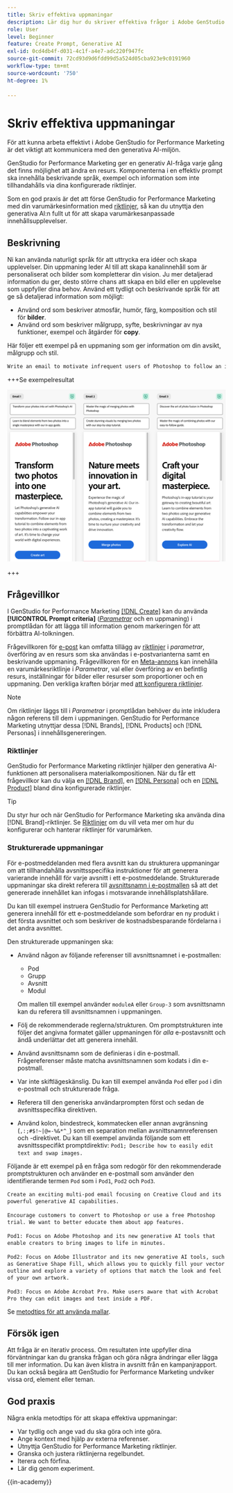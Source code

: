 ```yaml
---
title: Skriv effektiva uppmaningar
description: Lär dig hur du skriver effektiva frågor i Adobe GenStudio for Performance Marketing.
role: User
level: Beginner
feature: Create Prompt, Generative AI
exl-id: 0cd4db4f-d031-4c1f-a4e7-adc220f947fc
source-git-commit: 72cd93d9d6fdd99d5a524d05cba923e9c0191960
workflow-type: tm+mt
source-wordcount: '750'
ht-degree: 1%

---
```


# Skriv effektiva uppmaningar

För att kunna arbeta effektivt i Adobe GenStudio for Performance Marketing är det viktigt att kommunicera med den generativa AI-miljön.

GenStudio for Performance Marketing ger en generativ AI-fråga varje gång det finns möjlighet att ändra en resurs. Komponenterna i en effektiv prompt ska innehålla beskrivande språk, exempel och information som inte tillhandahålls via dina konfigurerade riktlinjer.

Som en god praxis är det att förse GenStudio for Performance Marketing med din varumärkesinformation med [riktlinjer](/help/user-guide/guidelines/overview.md), så kan du utnyttja den generativa AI:n fullt ut för att skapa varumärkesanpassade innehållsupplevelser.

## Beskrivning

Ni kan använda naturligt språk för att uttrycka era idéer och skapa upplevelser. Din uppmaning leder AI till att skapa kanalinnehåll som är personaliserat och bilder som kompletterar din vision. Ju mer detaljerad information du ger, desto större chans att skapa en bild eller en upplevelse som uppfyller dina behov. Använd ett tydligt och beskrivande språk för att ge så detaljerad information som möjligt:

- Använd ord som beskriver atmosfär, humör, färg, komposition och stil för **bilder**.
- Använd ord som beskriver målgrupp, syfte, beskrivningar av nya funktioner, exempel och åtgärder för **copy**.

Här följer ett exempel på en uppmaning som ger information om din avsikt, målgrupp och stil.

```bash
Write an email to motivate infrequent users of Photoshop to follow an in-app tutorial that teaches them to combine elements of two photos into a beautiful work of art. Highlight the generative AI capabilities of Photoshop and use references to natural imagery.
```

+++Se exempelresultat

![tre genererade e-postmeddelanden](/help/assets/sample-email.png)

+++

## Frågevillkor

I GenStudio for Performance Marketing [[!DNL Create]](/help/user-guide/create/overview.md) kan du använda **[!UICONTROL Prompt criteria]** ([_Parametrar_](/help/user-guide/create/overview.md#parameters) och en uppmaning) i promptlådan för att lägga till information genom markeringen för att förbättra AI-tolkningen.

Frågevillkoren för [e-post](/help/user-guide/create/email-experiences.md) kan omfatta tillägg av [riktlinjer](/help/user-guide/guidelines/overview.md) i _parametrar_, överföring av en resurs som ska användas i e-postvarianterna samt en beskrivande uppmaning. Frågevillkoren för en [Meta-annons](/help/user-guide/create/create-meta-ad.md) kan innehålla en varumärkesriktlinje i _Parametrar_, val eller överföring av en befintlig resurs, inställningar för bilder eller resurser som proportioner och en uppmaning. Den verkliga kraften börjar med [att konfigurera riktlinjer](/help/user-guide/guidelines/add-guidelines.md).

>[!NOTE]
>
>Om riktlinjer läggs till i _Parametrar_ i promptlådan behöver du inte inkludera någon referens till dem i uppmaningen. GenStudio for Performance Marketing utnyttjar dessa [!DNL Brands], [!DNL Products] och [!DNL Personas] i innehållsgenereringen.

### Riktlinjer

GenStudio for Performance Marketing riktlinjer hjälper den generativa AI-funktionen att personalisera materialkompositionen. När du får ett frågevillkor kan du välja en [[!DNL Brand]](/help/user-guide/guidelines/brands.md), en [[!DNL Persona]](/help/user-guide/guidelines/personas.md) och en [[!DNL Product]](/help/user-guide/guidelines/products.md) bland dina konfigurerade riktlinjer.

>[!TIP]
>
>Du styr hur och när GenStudio for Performance Marketing ska använda dina [!DNL Brand]-riktlinjer. Se [Riktlinjer](/help/user-guide/guidelines/overview.md) om du vill veta mer om hur du konfigurerar och hanterar riktlinjer för varumärken.

### Strukturerade uppmaningar

För e-postmeddelanden med flera avsnitt kan du strukturera uppmaningar om att tillhandahålla avsnittsspecifika instruktioner för att generera varierande innehåll för varje avsnitt i ett e-postmeddelande. Strukturerade uppmaningar ska direkt referera till [avsnittsnamn i e-postmallen](/help/user-guide/content/customize-template.md#sections-or-groups) så att det genererade innehållet kan infogas i motsvarande innehållsplatshållare.

Du kan till exempel instruera GenStudio for Performance Marketing att generera innehåll för ett e-postmeddelande som befordrar en ny produkt i det första avsnittet och som beskriver de kostnadsbesparande fördelarna i det andra avsnittet.

Den strukturerade uppmaningen ska:

- Använd någon av följande referenser till avsnittsnamnet i e-postmallen:
   - Pod
   - Grupp
   - Avsnitt
   - Modul

  Om mallen till exempel använder `moduleA` eller `Group-3` som avsnittsnamn kan du referera till avsnittsnamnen i uppmaningen.

- Följ de rekommenderade reglerna/strukturen. Om promptstrukturen inte följer det angivna formatet gäller uppmaningen för *alla* e-postavsnitt och ändå underlättar det att generera innehåll.
- Använd avsnittsnamn som de definieras i din e-postmall. Frågereferenser måste matcha avsnittsnamnen som kodats i din e-postmall.
- Var inte skiftlägeskänslig. Du kan till exempel använda `Pod` eller `pod` i din e-postmall och strukturerade fråga.
- Referera till den generiska användarprompten först och sedan de avsnittsspecifika direktiven.
- Använd kolon, bindestreck, kommatecken eller annan avgränsning (`,:;#$!~|@=-%&*^_`) som en separation mellan avsnittsnamnreferensen och -direktivet. Du kan till exempel använda följande som ett avsnittsspecifikt promptdirektiv: `Pod1; Describe how to easily edit text and swap images.`

Följande är ett exempel på en fråga som redogör för den rekommenderade promptstrukturen och använder en e-postmall som använder den identifierande termen `Pod` som i `Pod1`, `Pod2` och `Pod3`.

```properties
Create an exciting multi-pod email focusing on Creative Cloud and its powerful generative AI capabilities.

Encourage customers to convert to Photoshop or use a free Photoshop trial. We want to better educate them about app features.

Pod1: Focus on Adobe Photoshop and its new generative AI tools that enable creators to bring images to life in minutes.

Pod2: Focus on Adobe Illustrator and its new generative AI tools, such as Generative Shape Fill, which allows you to quickly fill your vector outline and explore a variety of options that match the look and feel of your own artwork.

Pod3: Focus on Adobe Acrobat Pro. Make users aware that with Acrobat Pro they can edit images and text inside a PDF.
```

Se [metodtips för att använda mallar](/help/user-guide/content/best-practices-for-templates.md).

## Försök igen

Att fråga är en iterativ process. Om resultaten inte uppfyller dina förväntningar kan du granska frågan och göra några ändringar eller lägga till mer information. Du kan även klistra in avsnitt från en kampanjrapport. Du kan också begära att GenStudio for Performance Marketing undviker vissa ord, element eller teman.

## God praxis

Några enkla metodtips för att skapa effektiva uppmaningar:

- Var tydlig och ange vad du ska göra och inte göra.
- Ange kontext med hjälp av externa referenser.
- Utnyttja GenStudio for Performance Marketing riktlinjer.
- Granska och justera riktlinjerna regelbundet.
- Iterera och förfina.
- Lär dig genom experiment.

{{in-academy}}
